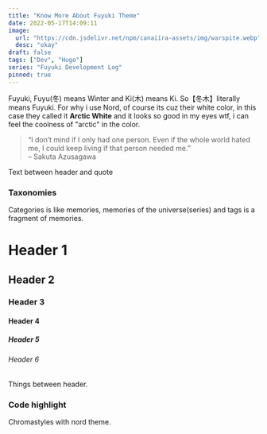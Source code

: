 ```yaml
---
title: "Know More About Fuyuki Theme"
date: 2022-05-17T14:09:11
image: 
  url: "https://cdn.jsdelivr.net/npm/canaiira-assets/img/warspite.webp"
  desc: "okay"
draft: false
tags: ["Dev", "Hugo"]
series: "Fuyuki Development Log"
pinned: true
---
```


Fuyuki, Fuyu(冬) means Winter and Ki(木) means Ki. So【冬木】literally means Fuyuki.
For why i use Nord, of course its cuz their white color, in this case they called it **Arctic White** and it looks so good in my eyes wtf, i can feel the coolness of "arctic" in the color.
<!--more-->

> “I don’t mind if I only had one person. Even if the whole world hated me, I could keep living if that person needed me.” \
> – Sakuta Azusagawa

Text between header and quote

### Taxonomies

Categories is like memories, memories of the universe(series) and tags is a fragment of memories.

# Header 1
## Header 2
### Header 3
#### Header 4
##### Header 5
###### Header 6

Things between header.

### Code highlight
Chromastyles with nord theme.